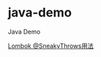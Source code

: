 # java-demo
Java Demo

[Lombok @SneakyThrows用法](https://matthung0807.blogspot.com/2020/09/lombok-sneakythrows.html)